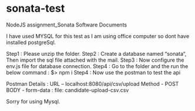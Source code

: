 # sonata-test

NodeJS assignment_Sonata Software Documents

I have used MYSQL for this test as I am using office computer so dont have installed postgreSql.


Step1 : Please unzip the folder.
Step2 : Create a database named “sonata“, Then import the sql file attached with the mail.
Step3 : Now configure the env.js file for database connection.
Step4 : Go to the folder and the run the below command :
	$> npm i
Step4 : Now use the postman to test the api

Postman Details : 
	URL – localhost:8080/api/csv/upload
	Method - POST
	BODY - 
		form-data :
		file: candidate-upload-csv.csv<put the csv file to import>
	


Sorry for using Mysql.